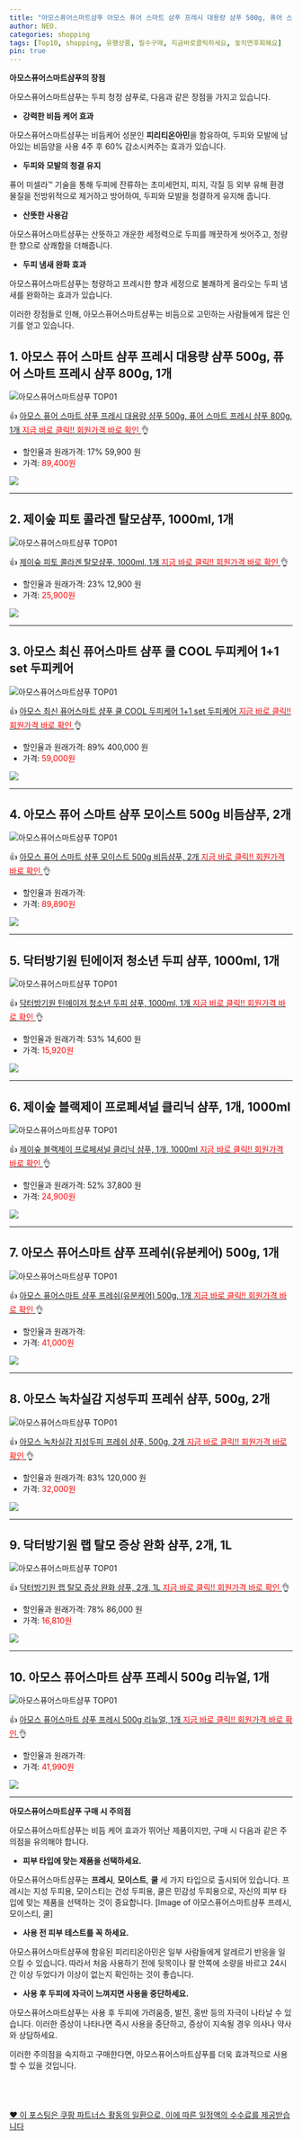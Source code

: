 ```yaml
---
title: "아모스퓨어스마트샴푸 아모스 퓨어 스마트 샴푸 프레시 대용량 샴푸 500g, 퓨어 스마트 프레시 샴푸 800g, 1개 필수 필요 추천 제품 비교 최저 가격 비교 장점 구매 후기 구매평"
author: NEO.
categories: shopping
tags: [Top10, shopping, 유행상품, 필수구매, 지금바로클릭하세요, 놓치면후회해요]
pin: true
---
```

**아모스퓨어스마트샴푸의 장점**

아모스퓨어스마트샴푸는 두피 청정 샴푸로, 다음과 같은 장점을 가지고 있습니다.

* **강력한 비듬 케어 효과**

아모스퓨어스마트샴푸는 비듬케어 성분인 **피리티온아민**을 함유하여, 두피와 모발에 남아있는 비듬양을 사용 4주 후 60% 감소시켜주는 효과가 있습니다.

* **두피와 모발의 청결 유지**

퓨어 미셀라™ 기술을 통해 두피에 잔류하는 초미세먼지, 피지, 각질 등 외부 유해 환경 물질을 전방위적으로 제거하고 방어하여, 두피와 모발을 청결하게 유지해 줍니다.

* **산뜻한 사용감**

아모스퓨어스마트샴푸는 산뜻하고 개운한 세정력으로 두피를 깨끗하게 씻어주고, 청량한 향으로 상쾌함을 더해줍니다.

* **두피 냄새 완화 효과**

아모스퓨어스마트샴푸는 청량하고 프레시한 향과 세정으로 불쾌하게 올라오는 두피 냄새를 완화하는 효과가 있습니다.

이러한 장점들로 인해, 아모스퓨어스마트샴푸는 비듬으로 고민하는 사람들에게 많은 인기를 얻고 있습니다.

   

## 1. 아모스 퓨어 스마트 샴푸 프레시 대용량 샴푸 500g, 퓨어 스마트 프레시 샴푸 800g, 1개

![아모스퓨어스마트샴푸 TOP01](https://thumbnail10.coupangcdn.com/thumbnails/remote/490x490ex/image/vendor_inventory/6080/cd33af5395e354055fa187c60a33564a0e8efa62181698d78406f73cc4e9.png)


👍 [아모스 퓨어 스마트 샴푸 프레시 대용량 샴푸 500g, 퓨어 스마트 프레시 샴푸 800g, 1개 <font color=red> 지금 바로 클릭!! 회원가격 바로 확인 </font> ](https://link.coupang.com/re/AFFSDP?lptag=AF3617701&subid=GithubCoopas&pageKey=7699746459&traceid=V0-153&itemId=20612219936&vendorItemId=87686586793) 👌 


- 할인율과 원래가격: 17%  59,900   원
- 가격: <span style='color:red'>89,400원</span>

[![](/discount_price.png)](https://link.coupang.com/re/AFFSDP?lptag=AF3617701&subid=GithubCoopas&pageKey=7699746459&traceid=V0-153&itemId=20612219936&vendorItemId=87686586793)

---


   

## 2. 제이숲 피토 콜라겐 탈모샴푸, 1000ml, 1개

![아모스퓨어스마트샴푸 TOP01](https://thumbnail9.coupangcdn.com/thumbnails/remote/490x490ex/image/retail/images/1759785366358897-9ec8511d-bd6f-4676-8283-769d61aff4dc.jpg)


👍 [제이숲 피토 콜라겐 탈모샴푸, 1000ml, 1개 <font color=red> 지금 바로 클릭!! 회원가격 바로 확인 </font> ](https://link.coupang.com/re/AFFSDP?lptag=AF3617701&subid=GithubCoopas&pageKey=7263298920&traceid=V0-153&itemId=18505757806&vendorItemId=85644825310) 👌 


- 할인율과 원래가격: 23%  12,900   원
- 가격: <span style='color:red'>25,900원</span>

[![](/discount_price.png)](https://link.coupang.com/re/AFFSDP?lptag=AF3617701&subid=GithubCoopas&pageKey=7263298920&traceid=V0-153&itemId=18505757806&vendorItemId=85644825310)

---


   

## 3. 아모스 최신 퓨어스마트 샴푸 쿨 COOL 두피케어 1+1 set 두피케어

![아모스퓨어스마트샴푸 TOP01](https://thumbnail10.coupangcdn.com/thumbnails/remote/490x490ex/image/vendor_inventory/4c7f/064caabb908b21600fab596a949296a35181a780649476e98262b15b8e7d.JPG)


👍 [아모스 최신 퓨어스마트 샴푸 쿨 COOL 두피케어 1+1 set 두피케어 <font color=red> 지금 바로 클릭!! 회원가격 바로 확인 </font> ](https://link.coupang.com/re/AFFSDP?lptag=AF3617701&subid=GithubCoopas&pageKey=7510429225&traceid=V0-153&itemId=19677884527&vendorItemId=86783334867) 👌 


- 할인율과 원래가격: 89%  400,000   원
- 가격: <span style='color:red'>59,000원</span>

[![](/discount_price.png)](https://link.coupang.com/re/AFFSDP?lptag=AF3617701&subid=GithubCoopas&pageKey=7510429225&traceid=V0-153&itemId=19677884527&vendorItemId=86783334867)

---


   

## 4. 아모스 퓨어 스마트 샴푸 모이스트 500g 비듬샴푸, 2개

![아모스퓨어스마트샴푸 TOP01](https://thumbnail6.coupangcdn.com/thumbnails/remote/490x490ex/image/vendor_inventory/c317/110d19fc3341dfa0c29a268c6c5c11b2f805f99e5b93f8e19b905982654c.png)


👍 [아모스 퓨어 스마트 샴푸 모이스트 500g 비듬샴푸, 2개 <font color=red> 지금 바로 클릭!! 회원가격 바로 확인 </font> ](https://link.coupang.com/re/AFFSDP?lptag=AF3617701&subid=GithubCoopas&pageKey=7345452210&traceid=V0-153&itemId=20800244246&vendorItemId=87869334693) 👌 


- 할인율과 원래가격: 
- 가격: <span style='color:red'>89,890원</span>

[![](/discount_price.png)](https://link.coupang.com/re/AFFSDP?lptag=AF3617701&subid=GithubCoopas&pageKey=7345452210&traceid=V0-153&itemId=20800244246&vendorItemId=87869334693)

---


   

## 5. 닥터방기원 틴에이저 청소년 두피 샴푸, 1000ml, 1개

![아모스퓨어스마트샴푸 TOP01](https://thumbnail6.coupangcdn.com/thumbnails/remote/490x490ex/image/retail/images/2023/06/09/10/2/02c668d7-d6a2-40cf-88bf-678253beb6a3.jpg)


👍 [닥터방기원 틴에이저 청소년 두피 샴푸, 1000ml, 1개 <font color=red> 지금 바로 클릭!! 회원가격 바로 확인 </font> ](https://link.coupang.com/re/AFFSDP?lptag=AF3617701&subid=GithubCoopas&pageKey=7383093658&traceid=V0-153&itemId=19071874623&vendorItemId=86224586711) 👌 


- 할인율과 원래가격: 53%  14,600   원
- 가격: <span style='color:red'>15,920원</span>

[![](/discount_price.png)](https://link.coupang.com/re/AFFSDP?lptag=AF3617701&subid=GithubCoopas&pageKey=7383093658&traceid=V0-153&itemId=19071874623&vendorItemId=86224586711)

---


   

## 6. 제이숲 블랙제이 프로페셔널 클리닉 샴푸, 1개, 1000ml

![아모스퓨어스마트샴푸 TOP01](https://thumbnail8.coupangcdn.com/thumbnails/remote/490x490ex/image/retail/images/8248604409444234-d07777da-6c16-4a42-8c3e-18e0f78910de.jpg)


👍 [제이숲 블랙제이 프로페셔널 클리닉 샴푸, 1개, 1000ml <font color=red> 지금 바로 클릭!! 회원가격 바로 확인 </font> ](https://link.coupang.com/re/AFFSDP?lptag=AF3617701&subid=GithubCoopas&pageKey=6631594739&traceid=V0-153&itemId=11218061181&vendorItemId=78495550550) 👌 


- 할인율과 원래가격: 52%  37,800   원
- 가격: <span style='color:red'>24,900원</span>

[![](/discount_price.png)](https://link.coupang.com/re/AFFSDP?lptag=AF3617701&subid=GithubCoopas&pageKey=6631594739&traceid=V0-153&itemId=11218061181&vendorItemId=78495550550)

---


   

## 7. 아모스 퓨어스마트 샴푸 프레쉬(유분케어) 500g, 1개

![아모스퓨어스마트샴푸 TOP01](https://thumbnail7.coupangcdn.com/thumbnails/remote/490x490ex/image/vendor_inventory/d63c/1428ee08132eab7ca5d94c13b17cd28742c4f54b391cbd78b18e8cfc6424.jpg)


👍 [아모스 퓨어스마트 샴푸 프레쉬(유분케어) 500g, 1개 <font color=red> 지금 바로 클릭!! 회원가격 바로 확인 </font> ](https://link.coupang.com/re/AFFSDP?lptag=AF3617701&subid=GithubCoopas&pageKey=7702670433&traceid=V0-153&itemId=20627684854&vendorItemId=87714249395) 👌 


- 할인율과 원래가격: 
- 가격: <span style='color:red'>41,000원</span>

[![](/discount_price.png)](https://link.coupang.com/re/AFFSDP?lptag=AF3617701&subid=GithubCoopas&pageKey=7702670433&traceid=V0-153&itemId=20627684854&vendorItemId=87714249395)

---


   

## 8. 아모스 녹차실감 지성두피 프레쉬 샴푸, 500g, 2개

![아모스퓨어스마트샴푸 TOP01](https://thumbnail7.coupangcdn.com/thumbnails/remote/490x490ex/image/vendor_inventory/1122/9773acec10e4dfa8744aab64152bcf87dcc95689fc29cb8e65d9ff853775.jpg)


👍 [아모스 녹차실감 지성두피 프레쉬 샴푸, 500g, 2개 <font color=red> 지금 바로 클릭!! 회원가격 바로 확인 </font> ](https://link.coupang.com/re/AFFSDP?lptag=AF3617701&subid=GithubCoopas&pageKey=7553988210&traceid=V0-153&itemId=3139561535&vendorItemId=85729215696) 👌 


- 할인율과 원래가격: 83%  120,000   원
- 가격: <span style='color:red'>32,000원</span>

[![](/discount_price.png)](https://link.coupang.com/re/AFFSDP?lptag=AF3617701&subid=GithubCoopas&pageKey=7553988210&traceid=V0-153&itemId=3139561535&vendorItemId=85729215696)

---


   

## 9. 닥터방기원 랩 탈모 증상 완화 샴푸, 2개, 1L

![아모스퓨어스마트샴푸 TOP01](https://thumbnail8.coupangcdn.com/thumbnails/remote/490x490ex/image/retail/images/8829630590687672-8402d156-61c3-4faa-984e-2253a804742b.jpg)


👍 [닥터방기원 랩 탈모 증상 완화 샴푸, 2개, 1L <font color=red> 지금 바로 클릭!! 회원가격 바로 확인 </font> ](https://link.coupang.com/re/AFFSDP?lptag=AF3617701&subid=GithubCoopas&pageKey=6778832796&traceid=V0-153&itemId=17735656481&vendorItemId=73089643943) 👌 


- 할인율과 원래가격: 78%  86,000   원
- 가격: <span style='color:red'>16,810원</span>

[![](/discount_price.png)](https://link.coupang.com/re/AFFSDP?lptag=AF3617701&subid=GithubCoopas&pageKey=6778832796&traceid=V0-153&itemId=17735656481&vendorItemId=73089643943)

---


   

## 10. 아모스 퓨어스마트 샴푸 프레시 500g 리뉴얼, 1개

![아모스퓨어스마트샴푸 TOP01](https://thumbnail10.coupangcdn.com/thumbnails/remote/490x490ex/image/vendor_inventory/6a5c/2220a744181c82394661fa3daf2f9a6ece0e3ec32e23753423995b20f13b.png)


👍 [아모스 퓨어스마트 샴푸 프레시 500g 리뉴얼, 1개 <font color=red> 지금 바로 클릭!! 회원가격 바로 확인 </font> ](https://link.coupang.com/re/AFFSDP?lptag=AF3617701&subid=GithubCoopas&pageKey=7691809912&traceid=V0-153&itemId=20571073566&vendorItemId=87524799356) 👌 


- 할인율과 원래가격: 
- 가격: <span style='color:red'>41,990원</span>

[![](/discount_price.png)](https://link.coupang.com/re/AFFSDP?lptag=AF3617701&subid=GithubCoopas&pageKey=7691809912&traceid=V0-153&itemId=20571073566&vendorItemId=87524799356)

---
**아모스퓨어스마트샴푸 구매 시 주의점**

아모스퓨어스마트샴푸는 비듬 케어 효과가 뛰어난 제품이지만, 구매 시 다음과 같은 주의점을 유의해야 합니다.

* **피부 타입에 맞는 제품을 선택하세요.**

아모스퓨어스마트샴푸는 **프레시**, **모이스트**, **쿨** 세 가지 타입으로 출시되어 있습니다. 프레시는 지성 두피용, 모이스티는 건성 두피용, 쿨은 민감성 두피용으로, 자신의 피부 타입에 맞는 제품을 선택하는 것이 중요합니다.
[Image of 아모스퓨어스마트샴푸 프레시, 모이스티, 쿨]

* **사용 전 피부 테스트를 꼭 하세요.**

아모스퓨어스마트샴푸에 함유된 피리티온아민은 일부 사람들에게 알레르기 반응을 일으킬 수 있습니다. 따라서 처음 사용하기 전에 뒷목이나 팔 안쪽에 소량을 바르고 24시간 이상 두었다가 이상이 없는지 확인하는 것이 좋습니다.

* **사용 후 두피에 자극이 느껴지면 사용을 중단하세요.**

아모스퓨어스마트샴푸는 사용 후 두피에 가려움증, 발진, 홍반 등의 자극이 나타날 수 있습니다. 이러한 증상이 나타나면 즉시 사용을 중단하고, 증상이 지속될 경우 의사나 약사와 상담하세요.

이러한 주의점을 숙지하고 구매한다면, 아모스퓨어스마트샴푸를 더욱 효과적으로 사용할 수 있을 것입니다.<br><br><br><br><br> [ ❤  이 포스팅은 쿠팡 파트너스 활동의 일환으로, 이에 따른 일정액의 수수료를 제공받습니다](https://link.coupang.com/a/bcEFyh)